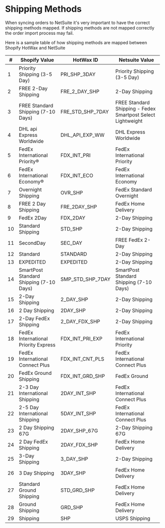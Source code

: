 # Shipping Methods

When syncing orders to NetSuite it's very important to have the correct shipping methods mapped. If shipping methods are not mapped correctly the order import process may fail.

Here is a sample table of how shipping methods are mapped between Shopify HotWax and NetSuite

| #   | Shopify Value                            | HotWax ID          | Netsuite Value                                      |
| --- | ---------------------------------------- | ------------------ | --------------------------------------------------- |
| 1   | Priority Shipping (3-5 Day)              | PRI_SHP_3DAY       | Priority Shipping (3-5 Day)                         |
| 2   | FREE 2-Day Shipping                      | FRE_2_DAY_SHP      | 2-Day Shipping                                     |
| 3   | FREE Standard Shipping (7-10 Days)       | FRE_STD_SHP_7DAY   | FREE Standard Shipping - Fedex Smartpost Select Lightweight |
| 4   | DHL api Express Worldwide                | DHL_API_EXP_WW     | DHL Express Worldwide                              |
| 5   | FedEx International Priority®            | FDX_INT_PRI        | FedEx International Priority                       |
| 6   | FedEx International Economy®             | FDX_INT_ECO        | FedEx International Economy                        |
| 7   | Overnight Shipping                       | OVR_SHP            | FedEx Standard Overnight                           |
| 8   | FREE 2 Day Shipping                      | FRE_2DAY_SHP       | FedEx Home Delivery                                |
| 9   | FedEx 2Day                               | FDX_2DAY           | 2-Day Shipping                                     |
| 10  | Standard Shipping                         | STD_SHP            | 2-Day Shipping                                     |
| 11  | SecondDay                                 | SEC_DAY            | FREE FedEx 2-Day                                   |
| 12  | Standard                                  | STANDARD           | 2-Day Shipping                                     |
| 13  | EXPEDITED                                 | EXPEDITED          | 2-Day Shipping                                     |
| 14  | SmartPost Standard Shipping (7-10 Days)  | SMP_STD_SHP_7DAY   | SmartPost Standard Shipping (7-10 Days)            |
| 15  | 2-Day Shipping                            | 2_DAY_SHP          | 2-Day Shipping                                     |
| 16  | 2 Day Shipping                            | 2DAY_SHP           | 2-Day Shipping                                     |
| 17  | 2-Day FedEx Shipping                      | 2_DAY_FDX_SHP      | 2-Day Shipping                                     |
| 18  | FedEx International Priority Express     | FDX_INT_PRI_EXP    | FedEx International Priority                       |
| 19  | FedEx International Connect Plus          | FDX_INT_CNT_PLS    | FedEx International Connect Plus                    |
| 20  | FedEx Ground Shipping                     | FDX_INT_GRD_SHP    | FedEx Ground                                       |
| 21  | 2-3 Day International Shipping            | 2DAY_INT_SHP       | FedEx International Connect Plus                    |
| 22  | 2-5 Day International Shipping            | 5DAY_INT_SHP       | FedEx International Connect Plus                    |
| 23  | 2 Day Shipping 67G                        | 2DAY_SHP_67G       | 2-Day Shipping 67G                                 |
| 24  | 2 Day FedEx Shipping                      | 2DAY_FDX_SHP       | FedEx Home Delivery                                |
| 25  | 3-Day Shipping                            | 3_DAY_SHP          | 2-Day Shipping                                     |
| 26  | 3 Day Shipping                            | 3DAY_SHP           | FedEx Home Delivery                                |
| 27  | Standard Ground Shipping                  | STD_GRD_SHP        | FedEx Home Delivery                                |
| 28  | Ground Shipping                           | GRD_SHP            | FedEx Home Delivery                                |
| 29  | Shipping                                  | SHP                | USPS Shipping                                      |
